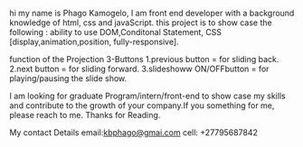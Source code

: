 hi my name is Phago Kamogelo, I am front end developer with a background knowledge of html, css and javaScript.
this project is to show case the following : 
ability to use DOM,Conditonal Statement,
CSS [display,animation,position, fully-responsive].

function of the Projection
3-Buttons
1.previous button = for sliding back.
2.next button = for sliding forward.
3.slideshoww ON/OFFbutton = for playing/pausing the slide show.

I am looking for graduate Program/intern/front-end to show case my skills and
contribute to the growth of your company.If you something for me, please
reach to me. Thanks for Reading.

My contact Details
email:kbphago@gmai.com
cell: +27795687842



